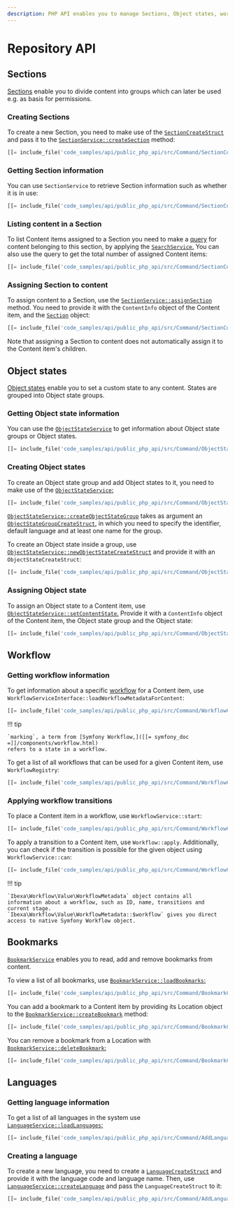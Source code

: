 ```yaml
---
description: PHP API enables you to manage Sections, Object states, workflows, bookmarks and languages in the system.
---
```


# Repository API

## Sections

[Sections](../guide/admin_panel.md#sections) enable you to divide content into groups
which can later be used e.g. as basis for permissions.

### Creating Sections

To create a new Section, you need to make use of the [`SectionCreateStruct`](https://github.com/ibexa/core/blob/main/src/contracts/Repository/Values/Content/SectionCreateStruct.php)
and pass it to the [`SectionService::createSection`](https://github.com/ibexa/core/blob/main/src/contracts/Repository/SectionService.php#L32) method:

``` php 
[[= include_file('code_samples/api/public_php_api/src/Command/SectionCommand.php', 58, 62) =]]
```

### Getting Section information

You can use `SectionService` to retrieve Section information such as whether it is in use:

``` php
[[= include_file('code_samples/api/public_php_api/src/Command/SectionCommand.php', 76, 80) =]]
```

### Listing content in a Section

To list Content items assigned to a Section you need to make a [query](public_php_api_search.md)
for content belonging to this section, by applying the [`SearchService`.](https://github.com/ibexa/core/blob/main/src/contracts/Repository/SearchService.php)
You can also use the query to get the total number of assigned Content items:

``` php
[[= include_file('code_samples/api/public_php_api/src/Command/SectionCommand.php', 69, 75) =]][[= include_file('code_samples/api/public_php_api/src/Command/SectionCommand.php', 82, 85) =]]
```

### Assigning Section to content

To assign content to a Section, use the [`SectionService::assignSection`](https://github.com/ibexa/core/blob/main/src/contracts/Repository/SectionService.php#L110) method.
You need to provide it with the `ContentInfo` object of the Content item,
and the [`Section`](https://github.com/ibexa/core/blob/main/src/contracts/Repository/Values/Content/Section.php) object:

``` php
[[= include_file('code_samples/api/public_php_api/src/Command/SectionCommand.php', 64, 67) =]]
```

Note that assigning a Section to content does not automatically assign it to the Content item's children.

## Object states

[Object states](../guide/admin_panel.md#object-states)  enable you to set a custom state to any content.
States are grouped into Object state groups.

### Getting Object state information

You can use the [`ObjectStateService`](https://github.com/ibexa/core/blob/main/src/contracts/Repository/ObjectStateService.php)
to get information about Object state groups or Object states.

``` php
[[= include_file('code_samples/api/public_php_api/src/Command/ObjectStateCommand.php', 48, 53) =]]
```

### Creating Object states

To create an Object state group and add Object states to it,
you need to make use of the [`ObjectStateService`:](https://github.com/ibexa/core/blob/main/src/contracts/Repository/ObjectStateService.php)

``` php
[[= include_file('code_samples/api/public_php_api/src/Command/ObjectStateCommand.php', 57, 61) =]]
```

[`ObjectStateService::createObjectStateGroup`](https://github.com/ibexa/core/blob/main/src/contracts/Repository/ObjectStateService.php#L34)
takes as argument an [`ObjectStateGroupCreateStruct`,](https://github.com/ibexa/core/blob/main/src/contracts/Repository/Values/ObjectState/ObjectStateGroupCreateStruct.php)
in which you need to specify the identifier, default language and at least one name for the group.

To create an Object state inside a group,
use [`ObjectStateService::newObjectStateCreateStruct`](https://github.com/ibexa/core/blob/main/src/contracts/Repository/ObjectStateService.php#L210)
and provide it with an `ObjectStateCreateStruct`:

``` php
[[= include_file('code_samples/api/public_php_api/src/Command/ObjectStateCommand.php', 64, 68) =]]
```

### Assigning Object state

To assign an Object state to a Content item,
use [`ObjectStateService::setContentState`.](https://github.com/ibexa/core/blob/main/src/contracts/Repository/ObjectStateService.php#L180)
Provide it with a `ContentInfo` object of the Content item, the Object state group and the Object state:

``` php
[[= include_file('code_samples/api/public_php_api/src/Command/ObjectStateCommand.php', 78, 83) =]]
```

## Workflow

### Getting workflow information

To get information about a specific [workflow](../guide/workflow/workflow.md) for a Content item, use `WorkflowServiceInterface::loadWorkflowMetadataForContent`:

``` php
[[= include_file('code_samples/api/public_php_api/src/Command/WorkflowCommand.php', 53, 57) =]]
```

!!! tip

    `marking`, a term from [Symfony Workflow,]([[= symfony_doc =]]/components/workflow.html)
    refers to a state in a workflow.

To get a list of all workflows that can be used for a given Content item, use `WorkflowRegistry`:

``` php
[[= include_file('code_samples/api/public_php_api/src/Command/WorkflowCommand.php', 47, 48) =]]
```

### Applying workflow transitions

To place a Content item in a workflow, use `WorkflowService::start`:

``` php
[[= include_file('code_samples/api/public_php_api/src/Command/WorkflowCommand.php', 52, 53) =]]
```

To apply a transition to a Content item, use `Workflow::apply`.
Additionally, you can check if the transition is possible for the given object using `WorkflowService::can`:

``` php
[[= include_file('code_samples/api/public_php_api/src/Command/WorkflowCommand.php', 59, 62) =]]    }
```

!!! tip

    `Ibexa\Workflow\Value\WorkflowMetadata` object contains all 
    information about a workflow, such as ID, name, transitions and current stage.
    `Ibexa\Workflow\Value\WorkflowMetadata::$workflow` gives you direct 
    access to native Symfony Workflow object.

## Bookmarks

[`BookmarkService`](https://github.com/ibexa/core/blob/main/src/contracts/Repository/BookmarkService.php)
enables you to read, add and remove bookmarks from content.

To view a list of all bookmarks, use [`BookmarkService::loadBookmarks`:](https://github.com/ibexa/core/blob/main/src/contracts/Repository/BookmarkService.php#L54)

``` php
[[= include_file('code_samples/api/public_php_api/src/Command/BookmarkCommand.php', 43, 50) =]]
```

You can add a bookmark to a Content item by providing its Location object
to the [`BookmarkService::createBookmark`](https://github.com/ibexa/core/blob/main/src/contracts/Repository/BookmarkService.php#L31) method:

``` php
[[= include_file('code_samples/api/public_php_api/src/Command/BookmarkCommand.php', 37, 40) =]]
```

You can remove a bookmark from a Location with [`BookmarkService::deleteBookmark`:](https://github.com/ibexa/core/blob/main/src/contracts/Repository/BookmarkService.php#L42)

``` php
[[= include_file('code_samples/api/public_php_api/src/Command/BookmarkCommand.php', 52, 53) =]]
```

## Languages

### Getting language information

To get a list of all languages in the system use [`LanguageService::loadLanguages`:](https://github.com/ibexa/core/blob/main/src/contracts/Repository/LanguageService.php#L79)

``` php
[[= include_file('code_samples/api/public_php_api/src/Command/AddLanguageCommand.php', 37, 42) =]]
```

### Creating a language

To create a new language, you need to create a [`LanguageCreateStruct`](https://github.com/ibexa/core/blob/main/src/contracts/Repository/Values/Content/LanguageCreateStruct.php)
and provide it with the language code and language name.
Then, use [`LanguageService::createLanguage`](https://github.com/ibexa/core/blob/main/src/contracts/Repository/LanguageService.php#L27) and pass the `LanguageCreateStruct` to it:

``` php
[[= include_file('code_samples/api/public_php_api/src/Command/AddLanguageCommand.php', 43, 47) =]]
```
